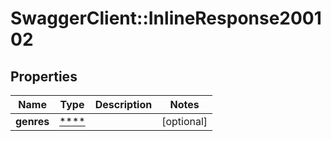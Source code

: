 # SwaggerClient::InlineResponse200102

## Properties
Name | Type | Description | Notes
------------ | ------------- | ------------- | -------------
**genres** | [****](.md) |  | [optional] 

